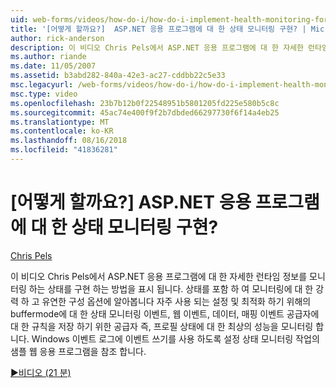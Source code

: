 ```yaml
---
uid: web-forms/videos/how-do-i/how-do-i-implement-health-monitoring-for-an-aspnet-application
title: '[어떻게 할까요?]  ASP.NET 응용 프로그램에 대 한 상태 모니터링 구현? | Microsoft 문서'
author: rick-anderson
description: 이 비디오 Chris Pels에서 ASP.NET 응용 프로그램에 대 한 자세한 런타임 정보를 모니터링 하는 상태를 구현 하는 방법을 표시 됩니다. 강력한 알아봅니다 및...
ms.author: riande
ms.date: 11/05/2007
ms.assetid: b3abd282-840a-42e3-ac27-cddbb22c5e33
msc.legacyurl: /web-forms/videos/how-do-i/how-do-i-implement-health-monitoring-for-an-aspnet-application
msc.type: video
ms.openlocfilehash: 23b7b12b0f22548951b5801205fd225e580b5c8c
ms.sourcegitcommit: 45ac74e400f9f2b7dbded66297730f6f14a4eb25
ms.translationtype: MT
ms.contentlocale: ko-KR
ms.lasthandoff: 08/16/2018
ms.locfileid: "41836281"
---
```

<a name="how-do-i--implement-health-monitoring-for-an-aspnet-application"></a>[어떻게 할까요?]  ASP.NET 응용 프로그램에 대 한 상태 모니터링 구현?
====================
[Chris Pels](https://twitter.com/chrispels)

이 비디오 Chris Pels에서 ASP.NET 응용 프로그램에 대 한 자세한 런타임 정보를 모니터링 하는 상태를 구현 하는 방법을 표시 됩니다. 상태를 포함 하 여 모니터링에 대 한 강력 하 고 유연한 구성 옵션에 알아봅니다 자주 사용 되는 설정 및 최적화 하기 위해의 buffermode에 대 한 상태 모니터링 이벤트, 웹 이벤트, 데이터, 매핑 이벤트 공급자에 대 한 규칙을 저장 하기 위한 공급자 즉, 프로필 상태에 대 한 최상의 성능을 모니터링 합니다. Windows 이벤트 로그에 이벤트 쓰기를 사용 하도록 설정 상태 모니터링 작업의 샘플 웹 응용 프로그램을 참조 합니다.

[&#9654;비디오 (21 분)](https://channel9.msdn.com/Blogs/ASP-NET-Site-Videos/how-do-i-implement-health-monitoring-for-an-aspnet-application)
